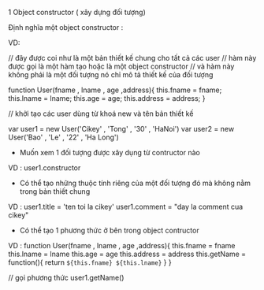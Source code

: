 1 Object constructor ( xây dựng đối tượng)


Định nghĩa một object constructor :

VD: 

// đây được coi như là một bản thiết kế chung cho tất cả các user
// hàm này được gọi là một hàm tạo hoặc là một object constructor
// và hàm này không phải là một đối tượng nó chỉ mô tả thiết kế của đối tượng 

  function User(fname , lname , age  ,address){
    this.fname = fname;
    this.lname = lname;
    this.age = age;
    this.address = address;
}

// khởi tạo các user dùng từ khoá new và tên bản thiết kế

var user1 = new User('Cikey'  , 'Tong' , '30' , 'HaNoi')
var user2 = new User('Bao' , 'Le' , '22'  , 'Ha Long')

- Muốn xem 1 đối tượng được xây dụng từ contructor nào 

VD : user1.constructor

-  Có thể tạo những thuộc tính riêng của một đối tượng đó mà không nằm trong bản thiết chung

VD :   user1.title =  'ten toi la cikey'
          user1.comment  = "day la comment cua cikey"

- Có thể tạo 1 phương thức ở bên trong object contructor

VD : 
  function User(fname , lname , age  ,address){
    this.fname = fname
    this.lname = lname
    this.age = age
    this.address = address
    this.getName = function(){
        return `${this.fname} ${this.lname}`
    }
}

// gọi phương thức 
user1.getName()





